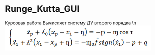 # Runge_Kutta_GUI
Курсовая работа
Вычисляет систему ДУ второго порядка 
\n ![Уравнение][1]
 
 [1]: https://github.com/DavletSaukin/Runge_Kutta_GUI/blob/master/Equation.PNG

